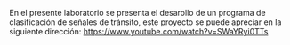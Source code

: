 En el presente laboratorio se presenta el desarollo de un programa de clasificación de señales de tránsito, este proyecto se puede apreciar en la siguiente dirección: https://www.youtube.com/watch?v=SWaYRyi0TTs
